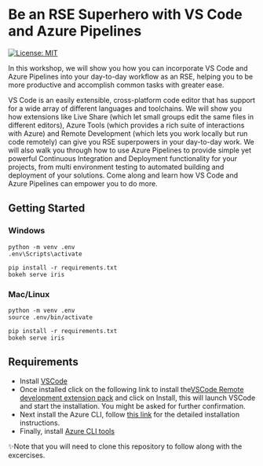 # Be an RSE Superhero with VS Code and Azure Pipelines

[![License: MIT](https://img.shields.io/badge/License-MIT-yellow.svg)](https://opensource.org/licenses/MIT)

In this workshop, we will show you how you can incorporate VS Code and Azure
Pipelines into your day-to-day workflow as an RSE, helping you to be more
productive and accomplish common tasks with greater ease. 

VS Code is an
easily extensible, cross-platform code editor that has support for a
wide array of different languages and toolchains. We will show you how
extensions like Live Share (which let small groups edit the same files in
different editors), Azure Tools (which provides a rich suite of interactions
with Azure) and Remote Development (which lets you work locally
but run code remotely) can give you RSE superpowers in your day-to-day
work. We will also walk you through how to use Azure Pipelines to provide
simple yet powerful Continuous Integration and Deployment functionality
for your projects, from  multi environment testing to automated building and
deployment of your solutions. Come along and learn how VS Code and Azure
Pipelines can empower you to do more.

## Getting Started


### Windows
```
python -m venv .env
.env\Scripts\activate

pip install -r requirements.txt
bokeh serve iris
```

### Mac/Linux
```
python -m venv .env
source .env/bin/activate

pip install -r requirements.txt
bokeh serve iris
```

## Requirements

- Install [VSCode](https://code.visualstudio.com//?wt.mc_id=rse19-github-taallard)
- Once installed click on the following link to install the[VSCode Remote development extension pack](https://marketplace.visualstudio.com/items?itemName=ms-vscode-remote.vscode-remote-extensionpack&WT.mc_id=rse19-github-taallard) and click on Install, this will launch VSCode and start the installation. You might be asked for further confirmation.
- Next install the Azure CLI, follow [this link](https://docs.microsoft.com/cli/azure/install-azure-cli?view=azure-cli-latest&WT.mc_id=rse19-github-taallard) for the detailed installation instructions.
- Finally, install [Azure CLI tools](https://marketplace.visualstudio.com/items?itemName=ms-vscode.azurecli&WT.mc_id=rse19-github-taallard)


✨Note that you will need to clone this repository to follow along with the excercises. 

